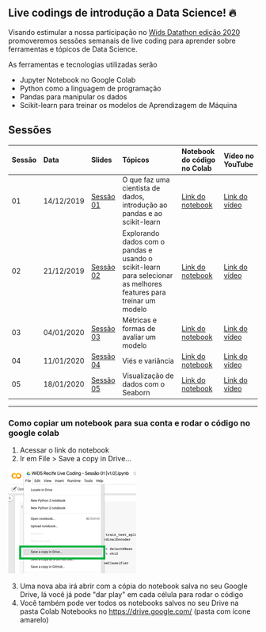 ## Live codings de introdução a Data Science! :fire:
Visando estimular a nossa participação no [Wids Datathon edição 2020](https://www.kaggle.com/c/widsdatathon2020/) promoveremos sessões semanais de live coding para aprender sobre ferramentas e tópicos de Data Science.  

As ferramentas e tecnologias utilizadas serão 
* Jupyter Notebook no Google Colab
* Python como a linguagem de programação
* Pandas para manipular os dados
* Scikit-learn para treinar os modelos de Aprendizagem de Máquina

## Sessões
| Sessão       | Data           | Slides | Tópicos | Notebook do código no Colab  | Vídeo no YouTube  |
| :----------------- | :------------- | :-----| :----- | :----- | :----- |
| 01      | 14/12/2019 | [Sessão 01](Sess%C3%A3o%2001/WiDS%20Live%20Coding%20-%20Sess%C3%A3o%2001%20%5Bv1.0%5D.pdf) | O que faz uma cientista de dados, introdução ao pandas e ao scikit-learn | [Link do notebook](https://colab.research.google.com/drive/1Gz4YQAJ6YHOOBzq6KCRZvmFr6l4W_-sr)| [Link do vídeo](https://www.youtube.com/watch?v=56BAP15C0VA) |
| 02     | 21/12/2019 | [Sessão 02](Sessão%2002/WiDS%20Live%20Coding%20-%20Sessão%2002%20%5Bv1.0%5D.pdf) | Explorando dados com o pandas e usando o scikit-learn para selecionar as melhores features para treinar um modelo | [Link do notebook](https://colab.research.google.com/drive/1DSa7qd7z35tObSBxthiM__B6MQlS9XKX) | [Link do vídeo](https://www.youtube.com/watch?v=nBJ8jY8SDPI) |
| 03     | 04/01/2020 | [Sessão 03](Sess%C3%A3o%2003/WiDS%20Live%20Coding%20-%20Sess%C3%A3o%2003%20%5Bv1.0%5D.pdf) | Métricas e formas de avaliar um modelo |[Link do notebook](https://colab.research.google.com/drive/1jKUDZG4dwW9IPwvNXJ-FwI-9Dr5_F5td)| [Link do vídeo](https://www.youtube.com/watch?v=gwoF8yVgqHw) |
| 04     | 11/01/2020 | [Sessão 04](Sess%C3%A3o%2004/WiDS%20Live%20Coding%20-%20Sess%C3%A3o%2004%20%5Bv1.0%5D.pdf) | Viés e variância | [Link do notebook](https://colab.research.google.com/drive/1RjtMo80pfy-FziRVPat5DfqLyBeLA0aF) | [Link do vídeo](https://www.youtube.com/watch?v=ZEvP-EX-l_s) |
| 05     | 18/01/2020 | [Sessão 05](Sess%C3%A3o%2005/WiDS%20Live%20Coding%20-%20Sess%C3%A3o%2005%20%5Bv1.0%5D.pdf) | Visualização de dados com o Seaborn| [Link do notebook](https://colab.research.google.com/drive/1spEkvWgcL0jNKTZ05QpV2fUwRA2MeCOk) | [Link do vídeo](https://www.youtube.com/watch?v=LQVURugO9-k) |

***

### Como copiar um notebook para sua conta e rodar o código no google colab
1. Acessar o link do notebook
2. Ir em File > Save a copy in Drive...

![Salvar notebook no google drive](imagens/copiar_notebook_para_drive.png)

3. Uma nova aba irá abrir com a cópia do notebook salva no seu Google Drive, lá você já pode "dar play" em cada célula para rodar o código
4. Você também pode ver todos os notebooks salvos no seu Drive na pasta Colab Notebooks no https://drive.google.com/ (pasta com ícone amarelo)
